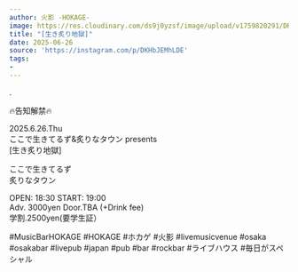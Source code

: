 ```yaml
---
author: 火影 -HOKAGE-
image: https://res.cloudinary.com/ds9j0yzsf/image/upload/v1759820291/DKHbJEMhLDE.jpg
title: "[生き炙り地獄]"
date: 2025-06-26
source: 'https://instagram.com/p/DKHbJEMhLDE'
tags:
- 
---
```

.

🔥告知解禁🔥

2025.6.26.Thu<br>
ここで生きてるず&炙りなタウン presents<br>
[生き炙り地獄]

ここで生きてるず<br>
炙りなタウン

OPEN: 18:30 START: 19:00<br>
Adv. 3000yen Door.TBA (+Drink fee)<br>
学割.2500yen(要学生証）

#MusicBarHOKAGE #HOKAGE #ホカゲ #火影 #livemusicvenue #osaka #osakabar #livepub #japan #pub #bar #rockbar #ライブハウス #毎日がスペシャル
